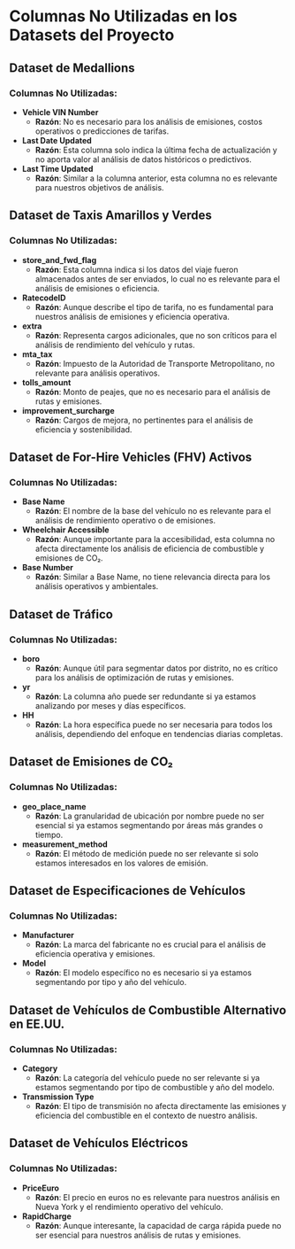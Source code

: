 # Columnas No Utilizadas en los Datasets del Proyecto

## Dataset de Medallions
### Columnas No Utilizadas:
- **Vehicle VIN Number**
  - **Razón**: No es necesario para los análisis de emisiones, costos operativos o predicciones de tarifas.
- **Last Date Updated**
  - **Razón**: Esta columna solo indica la última fecha de actualización y no aporta valor al análisis de datos históricos o predictivos.
- **Last Time Updated**
  - **Razón**: Similar a la columna anterior, esta columna no es relevante para nuestros objetivos de análisis.

## Dataset de Taxis Amarillos y Verdes
### Columnas No Utilizadas:
- **store_and_fwd_flag**
  - **Razón**: Esta columna indica si los datos del viaje fueron almacenados antes de ser enviados, lo cual no es relevante para el análisis de emisiones o eficiencia.
- **RatecodeID**
  - **Razón**: Aunque describe el tipo de tarifa, no es fundamental para nuestros análisis de emisiones y eficiencia operativa.
- **extra**
  - **Razón**: Representa cargos adicionales, que no son críticos para el análisis de rendimiento del vehículo y rutas.
- **mta_tax**
  - **Razón**: Impuesto de la Autoridad de Transporte Metropolitano, no relevante para análisis operativos.
- **tolls_amount**
  - **Razón**: Monto de peajes, que no es necesario para el análisis de rutas y emisiones.
- **improvement_surcharge**
  - **Razón**: Cargos de mejora, no pertinentes para el análisis de eficiencia y sostenibilidad.

## Dataset de For-Hire Vehicles (FHV) Activos
### Columnas No Utilizadas:
- **Base Name**
  - **Razón**: El nombre de la base del vehículo no es relevante para el análisis de rendimiento operativo o de emisiones.
- **Wheelchair Accessible**
  - **Razón**: Aunque importante para la accesibilidad, esta columna no afecta directamente los análisis de eficiencia de combustible y emisiones de CO₂.
- **Base Number**
  - **Razón**: Similar a Base Name, no tiene relevancia directa para los análisis operativos y ambientales.

## Dataset de Tráfico
### Columnas No Utilizadas:
- **boro**
  - **Razón**: Aunque útil para segmentar datos por distrito, no es crítico para los análisis de optimización de rutas y emisiones.
- **yr**
  - **Razón**: La columna año puede ser redundante si ya estamos analizando por meses y días específicos.
- **HH**
  - **Razón**: La hora específica puede no ser necesaria para todos los análisis, dependiendo del enfoque en tendencias diarias completas.

## Dataset de Emisiones de CO₂
### Columnas No Utilizadas:
- **geo_place_name**
  - **Razón**: La granularidad de ubicación por nombre puede no ser esencial si ya estamos segmentando por áreas más grandes o tiempo.
- **measurement_method**
  - **Razón**: El método de medición puede no ser relevante si solo estamos interesados en los valores de emisión.

## Dataset de Especificaciones de Vehículos
### Columnas No Utilizadas:
- **Manufacturer**
  - **Razón**: La marca del fabricante no es crucial para el análisis de eficiencia operativa y emisiones.
- **Model**
  - **Razón**: El modelo específico no es necesario si ya estamos segmentando por tipo y año del vehículo.

## Dataset de Vehículos de Combustible Alternativo en EE.UU.
### Columnas No Utilizadas:
- **Category**
  - **Razón**: La categoría del vehículo puede no ser relevante si ya estamos segmentando por tipo de combustible y año del modelo.
- **Transmission Type**
  - **Razón**: El tipo de transmisión no afecta directamente las emisiones y eficiencia del combustible en el contexto de nuestro análisis.

## Dataset de Vehículos Eléctricos
### Columnas No Utilizadas:
- **PriceEuro**
  - **Razón**: El precio en euros no es relevante para nuestros análisis en Nueva York y el rendimiento operativo del vehículo.
- **RapidCharge**
  - **Razón**: Aunque interesante, la capacidad de carga rápida puede no ser esencial para nuestros análisis de rutas y emisiones.

